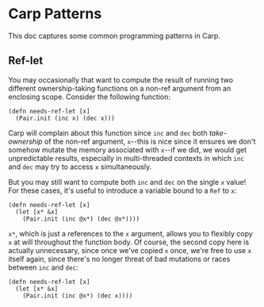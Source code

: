 # Carp Patterns

This doc captures some common programming patterns in Carp.

## Ref-let

You may occasionally that want to compute the result of running two different
ownership-taking functions on a non-ref argument from an enclosing scope.
Consider the following function:

```
(defn needs-ref-let [x]
  (Pair.init (inc x) (dec x)))
```

Carp will complain about this function since `inc` and `dec` both
*take-ownership* of the non-ref argument, `x`--this is nice since it ensures we
don't somehow mutate the memory associated with `x`--if we did, we would get
unpredictable results, especially in multi-threaded contexts in which `inc` and
`dec` may try to access `x` simultaneously.

But you may still want to compute both `inc` and `dec` on the single `x` value!
For these cases, it's useful to introduce a variable bound to a `Ref` to `x`:

```
(defn needs-ref-let [x]
  (let [x* &x]
    (Pair.init (inc @x*) (dec @x*))))
```

`x*`, which is just a references to the `x` argument, allows you to flexibly
copy `x` at will throughout the function body. Of course, the second copy here
is actually unnecessary, since once we've copied `x` once, we're free to use `x`
itself again, since there's no longer threat of bad mutations or races between
`inc` and `dec`:

```
(defn needs-ref-let [x]
  (let [x* &x]
    (Pair.init (inc @x*) (dec x))))
```
